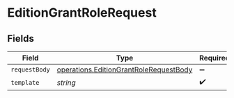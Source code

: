 # EditionGrantRoleRequest


## Fields

| Field                                                                                                   | Type                                                                                                    | Required                                                                                                | Description                                                                                             |
| ------------------------------------------------------------------------------------------------------- | ------------------------------------------------------------------------------------------------------- | ------------------------------------------------------------------------------------------------------- | ------------------------------------------------------------------------------------------------------- |
| `requestBody`                                                                                           | [operations.EditionGrantRoleRequestBody](../../../sdk/models/operations/editiongrantrolerequestbody.md) | :heavy_minus_sign:                                                                                      | N/A                                                                                                     |
| `template`                                                                                              | *string*                                                                                                | :heavy_check_mark:                                                                                      | Template id                                                                                             |